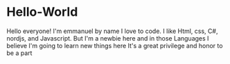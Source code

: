 # Hello-World

Hello everyone!
I'm emmanuel by name I love to code. 
I like Html, css, C#, nordjs, and Javascript. 
But I'm a newbie here and in those Languages
I believe I'm going to learn new things here 
It's a great privilege and honor to be a part 

